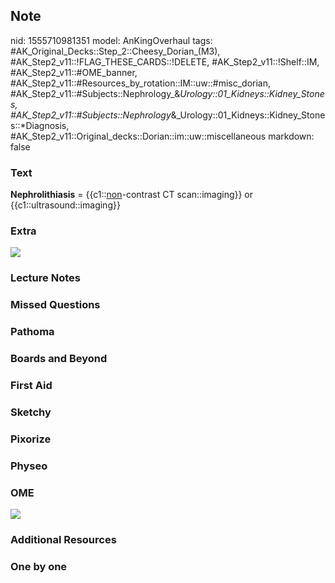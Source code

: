 ## Note
nid: 1555710981351
model: AnKingOverhaul
tags: #AK_Original_Decks::Step_2::Cheesy_Dorian_(M3), #AK_Step2_v11::!FLAG_THESE_CARDS::!DELETE, #AK_Step2_v11::!Shelf::IM, #AK_Step2_v11::#OME_banner, #AK_Step2_v11::#Resources_by_rotation::IM::uw::#misc_dorian, #AK_Step2_v11::#Subjects::Nephrology_&_Urology::01_Kidneys::Kidney_Stones, #AK_Step2_v11::#Subjects::Nephrology_&_Urology::01_Kidneys::Kidney_Stones::*Diagnosis, #AK_Step2_v11::Original_decks::Dorian::im::uw::miscellaneous
markdown: false

### Text
<b>Nephrolithiasis</b> = {{c1::<u>non</u>-contrast CT
scan::imaging}} or {{c1::ultrasound::imaging}}

### Extra
<img src="paste-43984760079504.jpg">

### Lecture Notes


### Missed Questions


### Pathoma


### Boards and Beyond


### First Aid


### Sketchy


### Pixorize


### Physeo


### OME
<div class="ome-widget">
  <a href="https://onlinemeded.org?ref=anki"><img src=
  "_OME_AnkiFlashcards_General_3.png"></a>
</div>

### Additional Resources


### One by one

